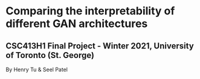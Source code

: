 # Comparing the interpretability of different GAN architectures
## CSC413H1 Final Project - Winter 2021, University of Toronto (St. George)

By Henry Tu & Seel Patel
